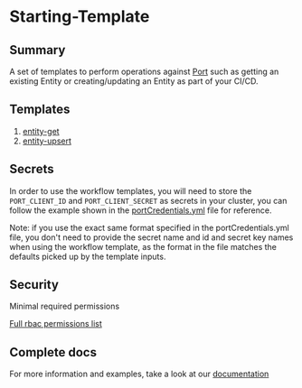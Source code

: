 # Starting-Template

## Summary

A set of templates to perform operations against [Port](https://getport.io) such as getting an existing Entity or creating/updating an Entity as part of your CI/CD.

## Templates

1. [entity-get](https://github.com/codefresh-io/argo-hub/blob/main/workflows/port/versions/1.0.0/docs/entity-get.md)
2. [entity-upsert](https://github.com/codefresh-io/argo-hub/blob/main/workflows/port/versions/1.0.0/docs/entity-upsert.md)

## Secrets

In order to use the workflow templates, you will need to store the `PORT_CLIENT_ID` and `PORT_CLIENT_SECRET` as secrets in your cluster, you can follow the example shown in the [portCredentials.yml](https://github.com/codefresh-io/argo-hub/blob/main/workflows/port/versions/1.0.0/portCredentials.yaml) file for reference.

Note: if you use the exact same format specified in the portCredentials.yml file, you don't need to provide the secret name and id and secret key names when using the workflow template, as the format in the file matches the defaults picked up by the template inputs.

## Security

Minimal required permissions

[Full rbac permissions list](https://github.com/codefresh-io/argo-hub/blob/main/workflows/port/versions/1.0.0/rbac.yaml)

## Complete docs

For more information and examples, take a look at our [documentation](https://docs.getport.io/build-your-software-catalog/sync-data-to-catalog/ci-cd/codefresh-workflow-template/)
